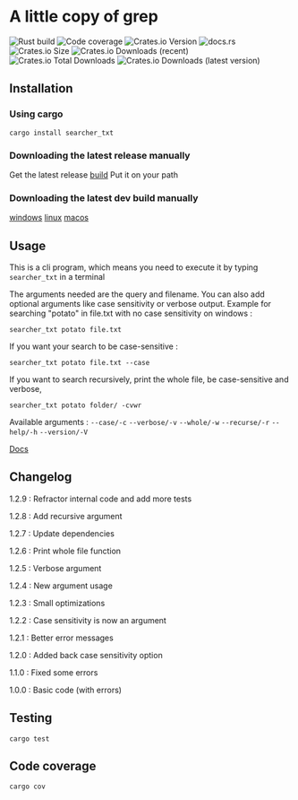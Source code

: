 # A little copy of grep

![Rust build](https://github.com/Raphdf201/minigrep/actions/workflows/rust.yml/badge.svg)
![Code coverage](https://assets.raphdf201.net/minigrepcodecov.svg)
![Crates.io Version](https://img.shields.io/crates/v/searcher_txt)
![docs.rs](https://img.shields.io/docsrs/searcher_txt)
![Crates.io Size](https://img.shields.io/crates/size/searcher_txt)
![Crates.io Downloads (recent)](https://img.shields.io/crates/dr/searcher_txt)
![Crates.io Total Downloads](https://img.shields.io/crates/d/searcher_txt)
![Crates.io Downloads (latest version)](https://img.shields.io/crates/dv/searcher_txt)

## Installation

### Using cargo
```
cargo install searcher_txt
```

### Downloading the latest release manually
Get the latest release [build](https://github.com/Raphdf201/minigrep/releases/tag/1.2.9)
Put it on your path

### Downloading the latest dev build manually
[windows](https://nightly.link/Raphdf201/minigrep/workflows/rust/master/windows.zip)
[linux](https://nightly.link/Raphdf201/minigrep/workflows/rust/master/linux.zip)
[macos](https://nightly.link/Raphdf201/minigrep/workflows/rust/master/macos.zip)

## Usage

This is a cli program, which means you need to execute it by typing `searcher_txt` in a terminal

The arguments needed are the query and filename. You can also add optional arguments like case sensitivity or verbose
output. Example for searching "potato" in file.txt with no case sensitivity on windows :

```
searcher_txt potato file.txt
```

If you want your search to be case-sensitive :

```
searcher_txt potato file.txt --case
```

If you want to search recursively, print the whole file, be case-sensitive and verbose, 

```
searcher_txt potato folder/ -cvwr
```

Available arguments :
`--case/-c`
`--verbose/-v`
`--whole/-w`
`--recurse/-r`
`--help/-h`
`--version/-V`

[Docs](https://docs.raphdf201.net/minigrep/)

## Changelog

1.2.9 : Refractor internal code and add more tests

1.2.8 : Add recursive argument

1.2.7 : Update dependencies

1.2.6 : Print whole file function

1.2.5 : Verbose argument

1.2.4 : New argument usage

1.2.3 : Small optimizations

1.2.2 : Case sensitivity is now an argument

1.2.1 : Better error messages

1.2.0 : Added back case sensitivity option

1.1.0 : Fixed some errors

1.0.0 : Basic code (with errors)

## Testing

```
cargo test
```

## Code coverage
```
cargo cov
```


